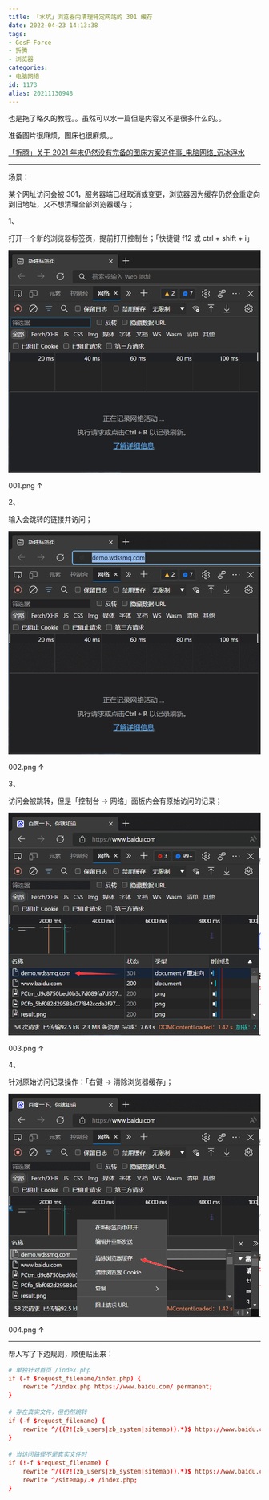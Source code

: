 ```yaml
---
title: 「水坑」浏览器内清理特定网站的 301 缓存
date: 2022-04-23 14:13:38
tags:
- GesF-Force
- 折腾
- 浏览器
categories:
- 电脑网络
id: 1173
alias: 20211130948
---
```


也是拖了略久的教程。。虽然可以水一篇但是内容又不是很多什么的。。

准备图片很麻烦，图床也很麻烦。。

<!--more-->

[「折腾」关于 2021 年末仍然没有完备的图床方案这件事\_电脑网络\_沉冰浮水](https://www.wdssmq.com/post/20211225085.html "「折腾」关于 2021 年末仍然没有完备的图床方案这件事\_电脑网络\_沉冰浮水")

--------

场景：

某个网址访问会被 301，服务器端已经取消或变更，浏览器因为缓存仍然会重定向到旧地址，又不想清理全部浏览器缓存；

1、

打开一个新的浏览器标签页，提前打开控制台；「快捷键 f12 或 ctrl + shift + i」

![001.png](001.png)

001.png ↑

2、

输入会跳转的链接并访问；

![002.png](002.png)

002.png ↑

3、

访问会被跳转，但是「控制台 → 网络」面板内会有原始访问的记录；

![003.png](003.png)

003.png ↑

4、

针对原始访问记录操作：「右键 → 清除浏览器缓存」；

![004.png](004.png)

004.png ↑

--------------

帮人写了下边规则，顺便贴出来：

```conf
# 单独针对首页 /index.php
if (-f $request_filename/index.php) {
    rewrite ^/index.php https://www.baidu.com/ permanent;
}

# 存在真实文件，但仍然跳转
if (-f $request_filename) {
    rewrite ^/((?!(zb_users|zb_system|sitemap)).*)$ https://www.baidu.com/$1 permanent;
}

# 当访问路径不是真实文件时
if (!-f $request_filename) {
    rewrite ^/((?!(zb_users|zb_system|sitemap)).*)$ https://www.baidu.com/$1 permanent;
    rewrite ^/sitemap/.+ /index.php;
}
```
